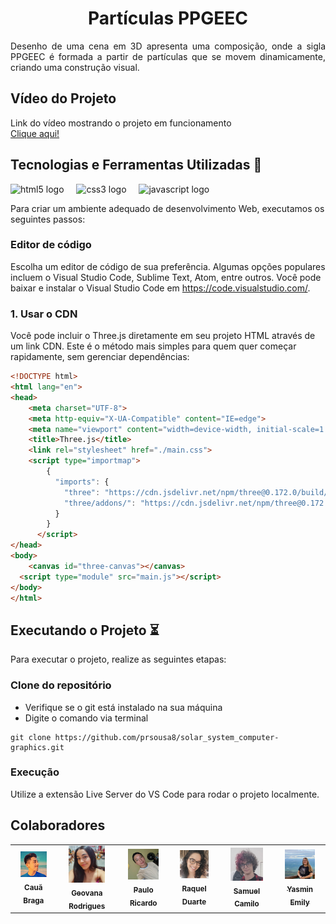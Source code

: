 <h1 align="center">Partículas PPGEEC</h1>

<p align="justify">Desenho de uma cena em 3D apresenta uma composição, onde a sigla PPGEEC é formada a partir de partículas que se movem dinamicamente, criando uma construção visual.</p>

## Vídeo do Projeto

Link do vídeo mostrando o projeto em funcionamento <br>
<a href="" target="_blank"> Clique aqui!</a>

## Tecnologias e Ferramentas Utilizadas 🔧

<div align="left">
  <img src="https://cdn.jsdelivr.net/gh/devicons/devicon/icons/html5/html5-original.svg" height="30" alt="html5 logo"  />
  <img width="12" />
  <img src="https://cdn.jsdelivr.net/gh/devicons/devicon/icons/css3/css3-original.svg" height="30" alt="css3 logo"  />
  <img width="12" />
  <img src="https://cdn.jsdelivr.net/gh/devicons/devicon@latest/icons/javascript/javascript-original.svg" height="30" alt="javascript logo"/>
  <img width="12" />

Para criar um ambiente adequado de desenvolvimento Web, executamos os seguintes passos:


### Editor de código

Escolha um editor de código de sua preferência. Algumas opções populares incluem o Visual Studio Code, Sublime Text, Atom, entre outros. Você pode baixar e instalar o Visual Studio Code em https://code.visualstudio.com/.

### 1. **Usar o CDN**
Você pode incluir o Three.js diretamente em seu projeto HTML através de um link CDN. Este é o método mais simples para quem quer começar rapidamente, sem gerenciar dependências:

```html
<!DOCTYPE html>
<html lang="en">
<head>
	<meta charset="UTF-8">
	<meta http-equiv="X-UA-Compatible" content="IE=edge">
	<meta name="viewport" content="width=device-width, initial-scale=1.0">
	<title>Three.js</title>
	<link rel="stylesheet" href="./main.css">
	<script type="importmap">
		{
		  "imports": {
			"three": "https://cdn.jsdelivr.net/npm/three@0.172.0/build/three.module.js",
			"three/addons/": "https://cdn.jsdelivr.net/npm/three@0.172.0/examples/jsm/"
		  }
		}
	  </script>
</head>
<body>
	<canvas id="three-canvas"></canvas>
  <script type="module" src="main.js"></script>
</body>
</html>
```

## Executando o Projeto ⏳

Para executar o projeto, realize as seguintes etapas:

### Clone do repositório

- Verifique se o git está instalado na sua máquina
- Digite o comando via terminal

~~~
git clone https://github.com/prsousa8/solar_system_computer-graphics.git
~~~


### Execução

Utilize a extensão Live Server do VS Code para rodar o projeto localmente.

## Colaboradores

<table align="center">
<tr>
  <td align="center"><a href="https://github.com/caua-braga-de-lima"><img src="assets/equipe/caua.jpeg" width="70%;" alt="Cauã Braga"/><br /><sub><b>Cauã Braga</b></sub></a><br/></td>
  <td align="center"><a href="https://github.com/Geovanarsouza"><img src="assets/equipe/geo.jpg" width="70%;" alt="Geovana Rodrigues"/><br /><sub><b>Geovana Rodrigues</b></sub></a><br/></td>
  <td align="center"><a href="https://github.com/prsousa8"><img src="assets/equipe/paulo.jpeg" width="70%;" alt="Paulo Ricardo"/><br /><sub><b>Paulo Ricardo</b></sub></a><br/></td>
  <td align="center"><a href="https://github.com/Raquel-Luis-Duarte"><img src="assets/equipe/raquel.jpeg" width="70%;" alt="Raquel Duarte"/><br /><sub><b>Raquel Duarte</b></sub></a><br/></td>
  <td align="center"><a href="https://github.com/Samuel-C-C"><img src="assets/equipe/samuel.jpeg" width="70%;" alt="Samuel Camilo"/><br /><sub><b>Samuel Camilo</b></sub></a><br/></td>
  <td align="center"><a href="https://github.com/YasminEmily"><img src="assets/equipe/yasmin.jpeg" width="70%;" alt="Yasmin Emily"/><br /><sub><b>Yasmin Emily</b></sub></a><br/></td>
</tr>
</table>

